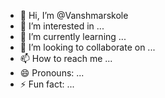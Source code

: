 - 👋 Hi, I’m @Vanshmarskole
- 👀 I’m interested in ...
- 🌱 I’m currently learning ...
- 💞️ I’m looking to collaborate on ...
- 📫 How to reach me ...
- 😄 Pronouns: ...
- ⚡ Fun fact: ...

<!---
Vanshmarskole/Vanshmarskole is a ✨ special ✨ repository because its `README.md` (this file) appears on your GitHub profile.
You can click the Preview link to take a look at your changes.
--->
